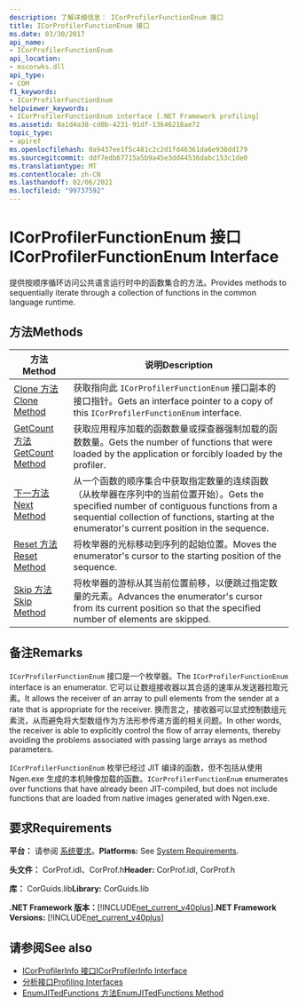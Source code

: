 ```yaml
---
description: 了解详细信息： ICorProfilerFunctionEnum 接口
title: ICorProfilerFunctionEnum 接口
ms.date: 03/30/2017
api_name:
- ICorProfilerFunctionEnum
api_location:
- mscorwks.dll
api_type:
- COM
f1_keywords:
- ICorProfilerFunctionEnum
helpviewer_keywords:
- ICorProfilerFunctionEnum interface [.NET Framework profiling]
ms.assetid: 0a1d4a38-cd0b-4231-91df-13646218ae72
topic_type:
- apiref
ms.openlocfilehash: 0a9437ee1f5c481c2c2d1fd46361da6e938dd179
ms.sourcegitcommit: ddf7edb67715a5b9a45e3dd44536dabc153c1de0
ms.translationtype: MT
ms.contentlocale: zh-CN
ms.lasthandoff: 02/06/2021
ms.locfileid: "99737592"
---
```

# <a name="icorprofilerfunctionenum-interface"></a><span data-ttu-id="67db4-103">ICorProfilerFunctionEnum 接口</span><span class="sxs-lookup"><span data-stu-id="67db4-103">ICorProfilerFunctionEnum Interface</span></span>

<span data-ttu-id="67db4-104">提供按顺序循环访问公共语言运行时中的函数集合的方法。</span><span class="sxs-lookup"><span data-stu-id="67db4-104">Provides methods to sequentially iterate through a collection of functions in the common language runtime.</span></span>  
  
## <a name="methods"></a><span data-ttu-id="67db4-105">方法</span><span class="sxs-lookup"><span data-stu-id="67db4-105">Methods</span></span>  
  
|<span data-ttu-id="67db4-106">方法</span><span class="sxs-lookup"><span data-stu-id="67db4-106">Method</span></span>|<span data-ttu-id="67db4-107">说明</span><span class="sxs-lookup"><span data-stu-id="67db4-107">Description</span></span>|  
|------------|-----------------|  
|[<span data-ttu-id="67db4-108">Clone 方法</span><span class="sxs-lookup"><span data-stu-id="67db4-108">Clone Method</span></span>](icorprofilerfunctionenum-clone-method.md)|<span data-ttu-id="67db4-109">获取指向此 `ICorProfilerFunctionEnum` 接口副本的接口指针。</span><span class="sxs-lookup"><span data-stu-id="67db4-109">Gets an interface pointer to a copy of this `ICorProfilerFunctionEnum` interface.</span></span>|  
|[<span data-ttu-id="67db4-110">GetCount 方法</span><span class="sxs-lookup"><span data-stu-id="67db4-110">GetCount Method</span></span>](icorprofilerfunctionenum-getcount-method.md)|<span data-ttu-id="67db4-111">获取应用程序加载的函数数量或探查器强制加载的函数数量。</span><span class="sxs-lookup"><span data-stu-id="67db4-111">Gets the number of functions that were loaded by the application or forcibly loaded by the profiler.</span></span>|  
|[<span data-ttu-id="67db4-112">下一方法</span><span class="sxs-lookup"><span data-stu-id="67db4-112">Next Method</span></span>](icorprofilerfunctionenum-next-method.md)|<span data-ttu-id="67db4-113">从一个函数的顺序集合中获取指定数量的连续函数（从枚举器在序列中的当前位置开始）。</span><span class="sxs-lookup"><span data-stu-id="67db4-113">Gets the specified number of contiguous functions from a sequential collection of functions, starting at the enumerator's current position in the sequence.</span></span>|  
|[<span data-ttu-id="67db4-114">Reset 方法</span><span class="sxs-lookup"><span data-stu-id="67db4-114">Reset Method</span></span>](icorprofilerfunctionenum-reset-method.md)|<span data-ttu-id="67db4-115">将枚举器的光标移动到序列的起始位置。</span><span class="sxs-lookup"><span data-stu-id="67db4-115">Moves the enumerator's cursor to the starting position of the sequence.</span></span>|  
|[<span data-ttu-id="67db4-116">Skip 方法</span><span class="sxs-lookup"><span data-stu-id="67db4-116">Skip Method</span></span>](icorprofilerfunctionenum-skip-method.md)|<span data-ttu-id="67db4-117">将枚举器的游标从其当前位置前移，以便跳过指定数量的元素。</span><span class="sxs-lookup"><span data-stu-id="67db4-117">Advances the enumerator's cursor from its current position so that the specified number of elements are skipped.</span></span>|  
  
## <a name="remarks"></a><span data-ttu-id="67db4-118">备注</span><span class="sxs-lookup"><span data-stu-id="67db4-118">Remarks</span></span>  

 <span data-ttu-id="67db4-119">`ICorProfilerFunctionEnum` 接口是一个枚举器。</span><span class="sxs-lookup"><span data-stu-id="67db4-119">The `ICorProfilerFunctionEnum` interface is an enumerator.</span></span> <span data-ttu-id="67db4-120">它可以让数组接收器以其合适的速率从发送器拉取元素。</span><span class="sxs-lookup"><span data-stu-id="67db4-120">It allows the receiver of an array to pull elements from the sender at a rate that is appropriate for the receiver.</span></span> <span data-ttu-id="67db4-121">换而言之，接收器可以显式控制数组元素流，从而避免将大型数组作为方法形参传递方面的相关问题。</span><span class="sxs-lookup"><span data-stu-id="67db4-121">In other words, the receiver is able to explicitly control the flow of array elements, thereby avoiding the problems associated with passing large arrays as method parameters.</span></span>  
  
 <span data-ttu-id="67db4-122">`ICorProfilerFunctionEnum` 枚举已经过 JIT 编译的函数，但不包括从使用 Ngen.exe 生成的本机映像加载的函数。</span><span class="sxs-lookup"><span data-stu-id="67db4-122">`ICorProfilerFunctionEnum` enumerates over functions that have already been JIT-compiled, but does not include functions that are loaded from native images generated with Ngen.exe.</span></span>  
  
## <a name="requirements"></a><span data-ttu-id="67db4-123">要求</span><span class="sxs-lookup"><span data-stu-id="67db4-123">Requirements</span></span>  

 <span data-ttu-id="67db4-124">**平台：** 请参阅 [系统要求](../../get-started/system-requirements.md)。</span><span class="sxs-lookup"><span data-stu-id="67db4-124">**Platforms:** See [System Requirements](../../get-started/system-requirements.md).</span></span>  
  
 <span data-ttu-id="67db4-125">**头文件：** CorProf.idl、CorProf.h</span><span class="sxs-lookup"><span data-stu-id="67db4-125">**Header:** CorProf.idl, CorProf.h</span></span>  
  
 <span data-ttu-id="67db4-126">**库：** CorGuids.lib</span><span class="sxs-lookup"><span data-stu-id="67db4-126">**Library:** CorGuids.lib</span></span>  
  
 <span data-ttu-id="67db4-127">**.NET Framework 版本：**[!INCLUDE[net_current_v40plus](../../../../includes/net-current-v40plus-md.md)]</span><span class="sxs-lookup"><span data-stu-id="67db4-127">**.NET Framework Versions:** [!INCLUDE[net_current_v40plus](../../../../includes/net-current-v40plus-md.md)]</span></span>  
  
## <a name="see-also"></a><span data-ttu-id="67db4-128">请参阅</span><span class="sxs-lookup"><span data-stu-id="67db4-128">See also</span></span>

- [<span data-ttu-id="67db4-129">ICorProfilerInfo 接口</span><span class="sxs-lookup"><span data-stu-id="67db4-129">ICorProfilerInfo Interface</span></span>](icorprofilerinfo-interface.md)
- [<span data-ttu-id="67db4-130">分析接口</span><span class="sxs-lookup"><span data-stu-id="67db4-130">Profiling Interfaces</span></span>](profiling-interfaces.md)
- [<span data-ttu-id="67db4-131">EnumJITedFunctions 方法</span><span class="sxs-lookup"><span data-stu-id="67db4-131">EnumJITedFunctions Method</span></span>](icorprofilerinfo3-enumjitedfunctions-method.md)
